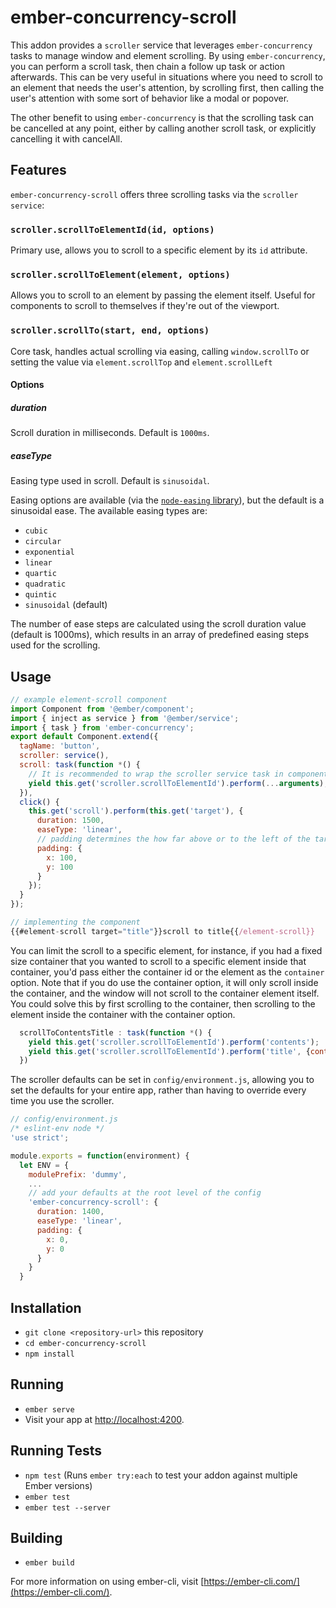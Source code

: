 # ember-concurrency-scroll

This addon provides a `scroller` service that leverages `ember-concurrency` tasks to manage window and element scrolling. By using `ember-concurrency`, you can perform a scroll task, then chain a follow up task or action afterwards. This can be very useful in situations where you need to scroll to an element that needs the user's attention, by scrolling first, then calling the user's attention with some sort of behavior like a modal or popover.

The other benefit to using `ember-concurrency` is that the scrolling task can be cancelled at any point, either by calling another scroll task, or explicitly cancelling it with cancelAll.
## Features
`ember-concurrency-scroll` offers three scrolling tasks via the `scroller service`:
### `scroller.scrollToElementId(id, options)`
  Primary use, allows you to scroll to a specific element by its `id` attribute.

### `scroller.scrollToElement(element, options)`
Allows you to scroll to an element by passing the element itself. Useful for components to scroll to themselves if they're out of the viewport.

### `scroller.scrollTo(start, end, options)`
Core task, handles actual scrolling via easing, calling `window.scrollTo` or setting the value via `element.scrollTop` and `element.scrollLeft`

#### Options
##### duration
Scroll duration in milliseconds. Default is `1000ms`.

##### easeType
Easing type used in scroll. Default is `sinusoidal`.

Easing options are available (via the [`node-easing` library](https://github.com/rook2pawn/node-easing)), but the default is a sinusoidal ease. The available easing types are:

* `cubic`
* `circular`
* `exponential`
* `linear`
* `quartic`
* `quadratic`
* `quintic`
* `sinusoidal` (default)

The number of ease steps are calculated using the scroll duration value (default is 1000ms), which results in an array of predefined easing steps used for the scrolling.

## Usage
```js
// example element-scroll component
import Component from '@ember/component';
import { inject as service } from '@ember/service';
import { task } from 'ember-concurrency';
export default Component.extend({
  tagName: 'button',
  scroller: service(),
  scroll: task(function *() {
    // It is recommended to wrap the scroller service task in component task to allow for cleanup if the component is destroyed mid task
    yield this.get('scroller.scrollToElementId').perform(...arguments);
  }),
  click() {
    this.get('scroll').perform(this.get('target'), {
      duration: 1500,
      easeType: 'linear',
      // padding determines the how far above or to the left of the target element to scroll to, so we don't scroll to the exact edge of the element
      padding: {
        x: 100,
        y: 100
      }
    });
  }
});

// implementing the component
{{#element-scroll target="title"}}scroll to title{{/element-scroll}}
```
You can limit the scroll to a specific element, for instance, if you had a fixed size container that you wanted to scroll to a specific element inside that container, you'd pass either the container id or the element as the `container` option. Note that if you do use the container option, it will only scroll inside the container, and the window will not scroll to the container element itself. You could solve this by first scrolling to the container, then scrolling to the element inside the container with the container option.
```js
  scrollToContentsTitle : task(function *() {
    yield this.get('scroller.scrollToElementId').perform('contents');
    yield this.get('scroller.scrollToElementId').perform('title', {container: 'contents'});
  })
```

The scroller defaults can be set in `config/environment.js`, allowing you to set the defaults for your entire app, rather than having to override every time you use the scroller.

```js
// config/environment.js
/* eslint-env node */
'use strict';

module.exports = function(environment) {
  let ENV = {
    modulePrefix: 'dummy',
    ...
    // add your defaults at the root level of the config
    'ember-concurrency-scroll': {
      duration: 1400,
      easeType: 'linear',
      padding: {
        x: 0,
        y: 0
      }
    }
  }
```
## Installation

* `git clone <repository-url>` this repository
* `cd ember-concurrency-scroll`
* `npm install`

## Running

* `ember serve`
* Visit your app at [http://localhost:4200](http://localhost:4200).

## Running Tests

* `npm test` (Runs `ember try:each` to test your addon against multiple Ember versions)
* `ember test`
* `ember test --server`

## Building

* `ember build`

For more information on using ember-cli, visit [https://ember-cli.com/](https://ember-cli.com/).
